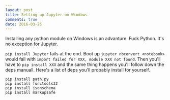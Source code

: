 ```yaml
---
layout: post
title: Setting up Jupyter on Windows
comments: true
date: 2016-03-25
---
```


Installing any python module on Windows is an advanture. Fuck Python. It's no exception for Jupyter.

`pip install Jupyter` fails at the end. Boot up `jupyter nbconvert <notebook>` would fail with `import failed for XXX, module XXX not found`.
Then you'll have to `pip install XXX` and the same thing happens you'll follow down the deps manuall. Here's a list of deps you'll probably install
for yourself.

```
pip install path.py
pip install functools32
pip install jsonschema
pip install markupsafe
```
